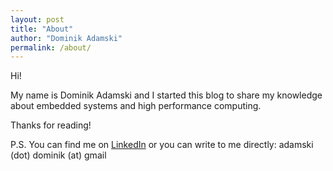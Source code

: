 ```yaml
---
layout: post
title: "About"
author: "Dominik Adamski"
permalink: /about/
---
```


Hi!

My name is Dominik Adamski and I started this blog to share my knowledge about embedded systems and high performance computing.

Thanks for reading!

P.S.
You can find me on [LinkedIn](https://pl.linkedin.com/in/dominik-adamski-1b2bb192) or you can write to me directly: adamski (dot) dominik (at) gmail 
